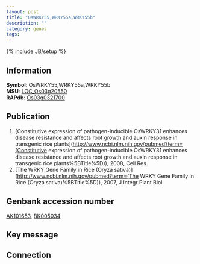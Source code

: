 ```yaml
---
layout: post
title: "OsWRKY55,WRKY55a,WRKY55b"
description: ""
category: genes
tags: 
---
```

{% include JB/setup %}

## Information
__Symbol__: OsWRKY55,WRKY55a,WRKY55b  
__MSU__: [LOC_Os03g20550](http://rice.plantbiology.msu.edu/cgi-bin/ORF_infopage.cgi?orf=LOC_Os03g20550)  
__RAPdb__: [Os03g0321700](http://rapdb.dna.affrc.go.jp/viewer/gbrowse_details/irgsp1?name=Os03g0321700)  

## Publication
1. [Constitutive expression of pathogen-inducible OsWRKY31 enhances disease resistance and affects root growth and auxin response in transgenic rice plants](http://www.ncbi.nlm.nih.gov/pubmed?term=(Constitutive expression of pathogen-inducible OsWRKY31 enhances disease resistance and affects root growth and auxin response in transgenic rice plants%5BTitle%5D)), 2008, Cell Res.
2. [The WRKY Gene Family in Rice (Oryza sativa)](http://www.ncbi.nlm.nih.gov/pubmed?term=(The WRKY Gene Family in Rice (Oryza sativa)%5BTitle%5D)), 2007, J Integr Plant Biol.

## Genbank accession number
[AK101653](http://www.ncbi.nlm.nih.gov/nuccore/AK101653), [BK005034](http://www.ncbi.nlm.nih.gov/nuccore/BK005034)

## Key message

## Connection


